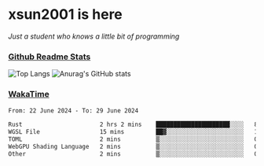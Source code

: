 # xsun2001 is here

*Just a student who knows a little bit of programming*

### [Github Readme Stats](https://github.com/anuraghazra/github-readme-stats)

![Top Langs](https://github-readme-stats.vercel.app/api/top-langs/?username=xsun2001&layout=compact&theme=radical) ![Anurag's GitHub stats](https://github-readme-stats.vercel.app/api?username=xsun2001&show_icons=true&theme=radical)

### [WakaTime](https://wakatime.com)

<!--START_SECTION:waka-->

```txt
From: 22 June 2024 - To: 29 June 2024

Rust                      2 hrs 2 mins    █████████████████████░░░░   84.22 %
WGSL File                 15 mins         ██▓░░░░░░░░░░░░░░░░░░░░░░   10.49 %
TOML                      2 mins          ▒░░░░░░░░░░░░░░░░░░░░░░░░   01.94 %
WebGPU Shading Language   2 mins          ▒░░░░░░░░░░░░░░░░░░░░░░░░   01.75 %
Other                     2 mins          ▒░░░░░░░░░░░░░░░░░░░░░░░░   01.61 %
```

<!--END_SECTION:waka-->
